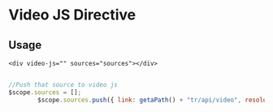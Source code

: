 # Video JS Directive

## Usage

    <div video-js="" sources="sources"></div>

```javascript

//Push that source to video js
$scope.sources = [];
        $scope.sources.push({ link: getaPath() + "tr/api/video", resolution: "1080", mimetype: "video/mp4" });

```